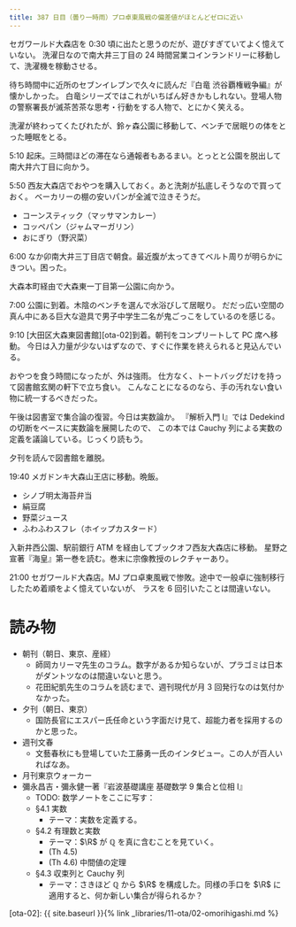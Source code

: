 ```yaml
---
title: 387 日目（曇り一時雨）プロ卓東風戦の偏差値がほとんどゼロに近い
---
```


セガワールド大森店を 0:30 頃に出たと思うのだが、遊びすぎていてよく憶えていない。
洗濯日なので南大井三丁目の 24 時間営業コインランドリーに移動して、洗濯機を稼動させる。

待ち時間中に近所のセブンイレブンで久々に読んだ『白竜 渋谷覇権戦争編』が懐かしかった。
白竜シリーズではこれがいちばん好きかもしれない。登場人物の警察署長が滅茶苦茶な思考・行動をする人物で、とにかく笑える。

洗濯が終わってくたびれたが、鈴ヶ森公園に移動して、ベンチで居眠りの体をとった睡眠をとる。

5:10 起床。三時間ほどの滞在なら通報者もあるまい。とっとと公園を脱出して南大井六丁目に向かう。

5:50 西友大森店でおやつを購入しておく。あと洗剤が払底しそうなので買っておく。
ベーカリーの棚の安いパンが全滅で泣きそうだ。
* コーンスティック（マッサマンカレー）
* コッペパン（ジャムマーガリン）
* おにぎり（野沢菜）

6:00 なか卯南大井三丁目店で朝食。最近腹が太ってきてベルト周りが明らかにきつい。困った。

大森本町経由で大森東一丁目第一公園に向かう。

7:00 公園に到着。木陰のベンチを選んで水浴びして居眠り。
だだっ広い空間の真ん中にある巨大な遊具で男子中学生二名が鬼ごっこをしているのを感じる。

9:10 [大田区大森東図書館][ota-02]到着。朝刊をコンプリートして PC 席へ移動。
今日は入力量が少ないはずなので、すぐに作業を終えられると見込んでいる。

おやつを食う時間になったが、外は強雨。
仕方なく、トートバッグだけを持って図書館玄関の軒下で立ち食い。
こんなことになるのなら、手の汚れない食い物に統一するべきだった。

午後は図書室で集合論の復習。今日は実数論か。
『解析入門 I』では Dedekind の切断をベースに実数論を展開したので、
この本では Cauchy 列による実数の定義を議論している。じっくり読もう。

夕刊を読んで図書館を離脱。

19:40 メガドンキ大森山王店に移動。晩飯。
* シノブ明太海苔弁当
* 絹豆腐
* 野菜ジュース
* ふわふわスフレ（ホイップカスタード）

入新井西公園、駅前銀行 ATM を経由してブックオフ西友大森店に移動。
星野之宣著『海皇』第一巻を読む。巻末に宗像教授のレクチャーあり。

21:00 セガワールド大森店。MJ プロ卓東風戦で惨敗。途中で一般卓に強制移行したため着順をよく憶えていないが、
ラスを 6 回引いたことは間違いない。

# 読み物

* 朝刊（朝日、東京、産経）
  * 師岡カリーマ先生のコラム。数字があるか知らないが、プラゴミは日本がダントツなのは間違いないと思う。
  * 花田紀凱先生のコラムを読むまで、週刊現代が月 3 回発行なのは気付かなかった。
* 夕刊（朝日、東京）
  * 国防長官にエスパー氏任命という字面だけ見て、超能力者を採用するのかと思った。
* 週刊文春
  * 文藝春秋にも登場していた工藤勇一氏のインタビュー。この人が百人いればなあ。
* 月刊東京ウォーカー
* 彌永昌吉・彌永健一著『岩波基礎講座 基礎数学 9 集合と位相 I』
  * TODO: 数学ノートをここに写す：
  * §4.1 実数
    * テーマ：実数を定義する。
  * §4.2 有理数と実数
    * テーマ：$\R$ が $\mathbb{Q}$ を真に含むことを見ていく。
    * (Th 4.5)
    * (Th 4.6) 中間値の定理
  * §4.3 収束列と Cauchy 列
    * テーマ：さきほど $\mathbb{Q}$ から $\R$ を構成した。同様の手口を $\R$ に適用すると、何か新しい集合が得られるか？

[ota-02]: {{ site.baseurl }}{% link _libraries/11-ota/02-omorihigashi.md %}
